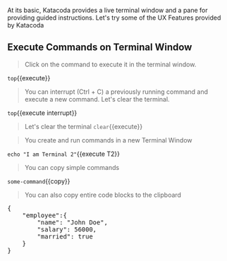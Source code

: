 At its basic, Katacoda provides a live terminal window and a pane for providing guided instructions. Let's try some of the UX Features provided by Katacoda

## Execute Commands on Terminal Window
> Click on the command to execute it in the terminal window.

`top`{{execute}}

> You can interrupt (Ctrl + C) a previously running command and execute a new command. Let's clear  the terminal.

`top`{{execute interrupt}}

> Let's clear the terminal
`clear`{{execute}}

> You create and run commands in a new Terminal Window

`echo "I am Terminal 2"`{{execute T2}}

> You can copy simple commands

`some-command`{{copy}}

> You can also copy entire code blocks to the clipboard
<pre class="file" data-target="clipboard">
{
    "employee":{
        "name": "John Doe",
        "salary": 56000,
        "married": true
    }
}
</pre>